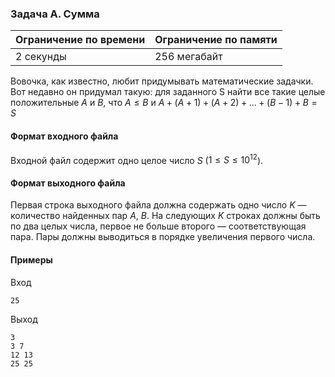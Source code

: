 

### Задача A. Сумма

| Ограничение по времени      | Ограничение по памяти         |
|:----------------------------|:------------------------------|
|2 секунды|256 мегабайт|

Вовочка, как известно, любит придумывать математические задачки. Вот недавно он придумал такую: для заданного S найти все такие целые положительные $A$ и $B$, что $A \le B$ и $A + (A + 1) + (A + 2) + ... + (B - 1) + B = S$

#### Формат входного файла

Входной файл содержит одно целое число $S$ ($1 \le S \le 10^{12}$).


#### Формат выходного файла

Первая строка выходного файла должна содержать одно число $K$ — количество найденных пар $A$, $B$. На следующих $K$ строках должны быть по два целых числа, первое не больше второго — соответствующая пара. Пары должны выводиться в порядке увеличения первого числа.

#### Примеры

Вход
```
25
```

Выход
```
3
3 7
12 13
25 25
```
